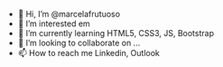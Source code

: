 - 👋 Hi, I’m @marcelafrutuoso
- 👀 I’m interested  em
- 🌱 I’m currently learning  HTML5, CSS3, JS, Bootstrap
- 💞️ I’m looking to collaborate on ...
- 📫 How to reach me  Linkedin, Outlook

<!---
marcelafrutuoso/marcelafrutuoso is a ✨ special ✨ repository because its `README.md` (this file) appears on your GitHub profile.
You can click the Preview link to take a look at your changes.
--->
